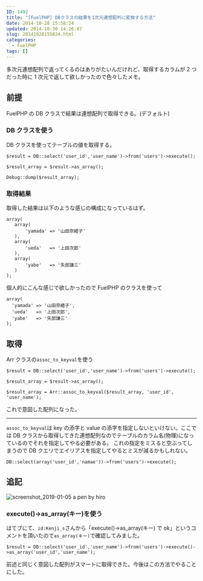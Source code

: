 ```yaml
---
ID: 1492
title: "[FuelPHP] DBクラスの結果を1次元連想配列に変換する方法"
date: 2014-10-28 15:58:24
updated: 2014-10-30 14:26:07
slug: 20141028155824.html
categories:
  - FuelPHP
tags: []
---
```


多次元連想配列で返ってくるのはありがたいんだけれど、取得するカラムが 2 つだった時に 1 次元で返して欲しかったので色々したメモ。

<!--more-->

## 前提

FuelPHP の DB クラスで結果は連想配列で取得できる。(デフォルト)

### DB クラスを使う

DB クラスを使ってテーブルの値を取得する。

```language-php
$result = DB::select('user_id','user_name')->from('users')->execute();

$result_array = $result->as_array();

Debug::dump($result_array);
```

### 取得結果

取得した結果は以下のような感じの構成になっているはず。

```language-php
array(
   array(
       'yamada' => '山田奈緒子'
   ),
   array(
       'ueda'   => '上田次郎'
   ),
   array(
       'yabe'   => '矢部謙三'
   )
);
```

個人的にこんな感じで欲しかったので FuelPHP のクラスを使って

```language-php
array(
  'yamada' => '山田奈緒子',
  'ueda'   => '上田次郎',
  'yabe'   => '矢部謙三'
);
```

## 取得

Arr クラスの`assoc_to_keyval`を使う

```language-php
$result = DB::select('user_id','user_name')->from('users')->execute();

$result_array = $result->as_array();

$result_array = Arr::assoc_to_keyval($result_array, 'user_id', 'user_name');
```

これで意図した配列になった。

---

`assoc_to_keyval`は key の添字と value の添字を指定しないといけない。ここでは DB クラスから取得してきた連想配列なのでテーブルのカラム名(物理)になっているのでそれを指定してやる必要がある。
これの指定をミスると空ぶってしまうので DB クエリでエイリアスを指定してやるとミスが減るかもしれない。

```language-php
DB::select(array('user_id','namae'))->from('users')->execute();
```

## 追記

![screenshot_2019-01-05 a pen by hiro](https://user-images.githubusercontent.com/3617124/50723419-bc763580-1120-11e9-824f-0534ae63eccb.png)

### execute()->as_array(キー)を使う

はてブにて、`id:Kenji_s`さんから「execute()->as_array(キー) で ok」というコメントを頂いたので`as_array(キー)`で確認してみました。

```language-php
$result = DB::select('user_id','user_name')->from('users')->execute()->as_array('user_id','user_name');
```

前述と同じく意図した配列がスマートに取得できた。今後はこの方法でやることにした。

